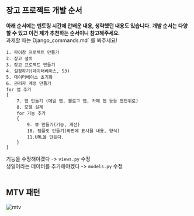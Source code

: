 ## 장고 프로젝트 개발 순서
**아래 순서에는 멘토링 시간에 안배운 내용, 생략했던 내용도 있습니다.**
**개발 순서는 다양할 수 있고 이건 제가 추천하는 순서이니 참고해주세요.**  
과제할 때는 Django_commands.md` 를 봐주세요!
```
1. 파이참 프로젝트 만들기
2. 장고 설치
3. 장고 프로젝트 만들기
4. 설정하기(데이터베이스, S3)
5. 데이터베이스 초기화
6. 관리자 계정 만들기
for 앱 추가
{
    7. 앱 만들기 (메일 앱, 블로그 앱, 카페 앱 등등 앱단위로)
    8. 모델 설계
    for 기능 추가
    {
        9. 뷰 만들기(기능, 계산)
        10. 템플릿 만들기(화면에 표시될 내용, 양식)
        11.URL을 만든다.
    }
}
```

기능을 수정해야겠다 -> `views.py` 수정  
생일이라는 데이터를 추가해야겠다 -> `models.py` 수정
<br><br>

## MTV 패턴
![mtv](https://user-images.githubusercontent.com/52988414/88481435-77318700-cf96-11ea-9789-b73f46f99263.png)
